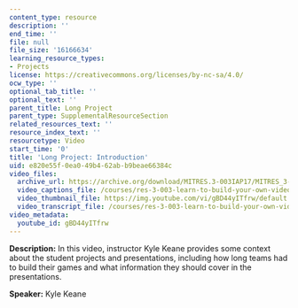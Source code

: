 ```yaml
---
content_type: resource
description: ''
end_time: ''
file: null
file_size: '16166634'
learning_resource_types:
- Projects
license: https://creativecommons.org/licenses/by-nc-sa/4.0/
ocw_type: ''
optional_tab_title: ''
optional_text: ''
parent_title: Long Project
parent_type: SupplementalResourceSection
related_resources_text: ''
resource_index_text: ''
resourcetype: Video
start_time: '0'
title: 'Long Project: Introduction'
uid: e820e55f-0ea0-49b4-62ab-b9beae66384c
video_files:
  archive_url: https://archive.org/download/MITRES.3-003IAP17/MITRES_3-003IAP17_Long_Project_00_300k.mp4
  video_captions_file: /courses/res-3-003-learn-to-build-your-own-videogame-with-the-unity-game-engine-and-microsoft-kinect-january-iap-2017/2ec9c8cb735f566492d3098a00b32397_gBD44yITfrw.vtt
  video_thumbnail_file: https://img.youtube.com/vi/gBD44yITfrw/default.jpg
  video_transcript_file: /courses/res-3-003-learn-to-build-your-own-videogame-with-the-unity-game-engine-and-microsoft-kinect-january-iap-2017/c2c4b5ce237a02d0f0632c09c9c8ee09_gBD44yITfrw.pdf
video_metadata:
  youtube_id: gBD44yITfrw
---
```


**Description:** In this video, instructor Kyle Keane provides some context about the student projects and presentations, including how long teams had to build their games and what information they should cover in the presentations.

**Speaker:** Kyle Keane

